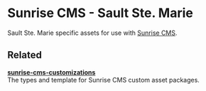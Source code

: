 # Sunrise CMS - Sault Ste. Marie

Sault Ste. Marie specific assets for use with [Sunrise CMS](https://github.com/cityssm/sunrise-cms).

## Related

[**sunrise-cms-customizations**](https://github.com/cityssm/sunrise-cms-customizations/)<br />
The types and template for Sunrise CMS custom asset packages.
